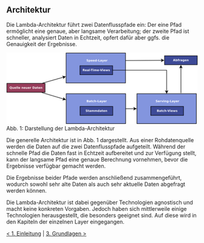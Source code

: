 ## Architektur

Die Lambda-Architektur führt zwei Datenflusspfade ein: Der eine Pfad ermöglicht eine genaue, aber langsame Verarbeitung; der zweite Pfad ist schneller, analysiert Daten in Echtzeit, opfert dafür aber ggfs. die Genauigkeit der Ergebnisse.

![Darstellung der Lambda-Architektur](img/architektur.svg)
Abb. 1: Darstellung der Lambda-Architektur

Die generelle Architektur ist in Abb. 1 dargestellt. Aus einer Rohdatenquelle werden die Daten auf die zwei Datenflusspfade aufgeteilt. Während der schnelle Pfad die Daten fast in Echtzeit aufbereitet und zur Verfügung stellt, kann der langsame Pfad eine genaue Berechnung vornehmen, bevor die Ergebnisse verfügbar gemacht werden.

Die Ergebnisse beider Pfade werden anschließend zusammengeführt, wodurch sowohl sehr alte Daten als auch sehr aktuelle Daten abgefragt werden können.

Die Lambda-Architektur ist dabei gegenüber Technologien agnostisch und macht keine konkreten Vorgaben. Jedoch haben sich mittlerweile einige Technologien herausgestellt, die besonders geeignet sind. Auf diese wird in den Kapiteln der einzelnen Layer eingegangen.

[< 1. Einleitung](1_Einleitung.md) | [3. Grundlagen >](3_Grundlagen.md)